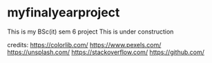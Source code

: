 # myfinalyearproject
This is my BSc(it) sem 6 project
This is under construction


credits:
https://colorlib.com/
https://www.pexels.com/
https://unsplash.com/
https://stackoverflow.com/
https://github.com/
